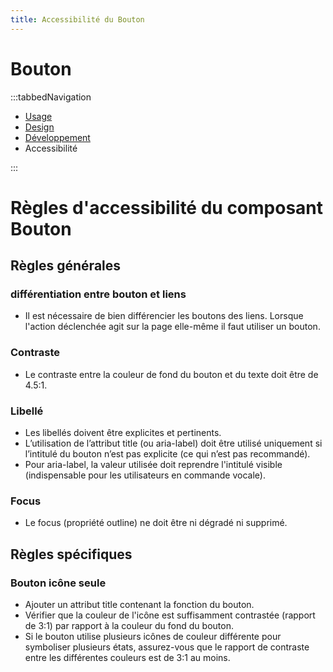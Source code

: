 ```yaml
---
title: Accessibilité du Bouton
---
```


# Bouton

:::tabbedNavigation
- [Usage](../index.md)
- [Design](../design/index.md)
- [Développement](../develop/index.md)
- Accessibilité

:::

# Règles d'accessibilité du composant Bouton
## Règles générales
### différentiation entre bouton et liens
- Il est nécessaire de bien différencier les boutons des liens. Lorsque l'action déclenchée agit sur la page elle-même il faut utiliser un bouton.
### Contraste
- Le contraste entre la couleur de fond du bouton et du texte doit être de 4.5:1.
### Libellé
- Les libellés doivent être explicites et pertinents.
- L’utilisation de l’attribut title (ou aria-label) doit être utilisé uniquement si l’intitulé du bouton n’est pas explicite (ce qui n’est pas recommandé).
- Pour aria-label, la valeur utilisée doit reprendre l'intitulé visible (indispensable pour les utilisateurs en commande vocale).
### Focus
- Le focus (propriété outline) ne doit être ni dégradé ni supprimé.

## Règles spécifiques
### Bouton icône seule
- Ajouter un attribut title contenant la fonction du bouton.
- Vérifier que la couleur de l'icône est suffisamment contrastée (rapport de 3:1) par rapport à la couleur du fond du bouton.
- Si le bouton utilise plusieurs icônes de couleur différente pour symboliser plusieurs états, assurez-vous que le rapport de contraste entre les différentes couleurs est de 3:1 au moins.
